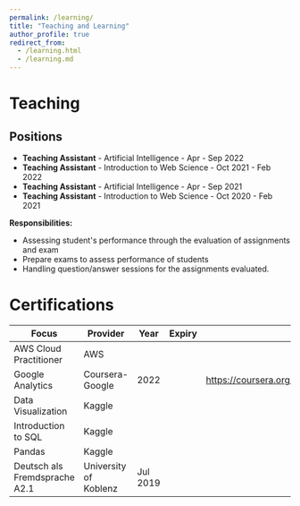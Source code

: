 ```yaml
---
permalink: /learning/
title: "Teaching and Learning"
author_profile: true
redirect_from: 
  - /learning.html
  - /learning.md
---
```

<!-- About Rakshitha -->

# Teaching
## **Positions**
* **Teaching Assistant** - Artificial Intelligence - Apr - Sep 2022
* **Teaching Assistant** - Introduction to Web Science - Oct 2021 - Feb 2022 
* **Teaching Assistant** - Artificial Intelligence - Apr - Sep 2021
* **Teaching Assistant** - Introduction to Web Science - Oct 2020 - Feb 2021

**Responsibilities:**
* Assessing student's performance through the evaluation of assignments and exam
* Prepare exams to assess performance of students
* Handling question/answer sessions for the assignments evaluated. 


# Certifications


| Focus  | Provider 	| Year 	| Expiry 	| Link 	|
|---	|---	|---	|---	|---	|
| AWS Cloud Practitioner 	| AWS 	|   |   |   |
| Google Analytics 	| Coursera-Google 	| 2022  |   | https://coursera.org/share/ec70c985e882ae7cce91f2932a798c16  |
| Data Visualization 	| Kaggle 	| 	|  	|  	|
| Introduction to SQL 	| Kaggle 	| 	|  	| 	|
| Pandas 	| Kaggle 	|  	|  	|  |
| Deutsch als Fremdsprache A2.1 	| University of Koblenz 	| Jul 2019 	|  	|  	| 





